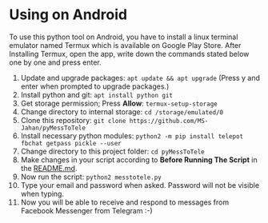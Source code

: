 # Using on Android
To use this python tool on Android, you have to install a linux terminal emulator named Termux which is available on Google Play Store. After Installing Termux, open the app, write down the commands stated below one by one and press enter.
<ol>
<li>Update and upgrade packages: <code>apt update && apt upgrade</code> (Press y and enter when prompted to upgrade packages.)</li>
<li>Install python and git: <code>apt install python git</code></li>
<li>Get storage permission; Press <b>Allow</b>: <code>termux-setup-storage</code>
<li>Change directory to internal storage: <code>cd /storage/emulated/0</code>
<li>Clone this repository: <code>git clone https://github.com/MS-Jahan/pyMessToTele</code></li>
<li>Install necessary python modules: <code>python2 -m pip install telepot fbchat getpass pickle --user</code></li>
<li>Change directory to this project folder: <code>cd pyMessToTele</code></li>
<li>Make changes in your script according to <b>Before Running The Script</b> in the <a href='https://github.com/MS-Jahan/pyMessToTele/blob/master/README.md'>README.md</a>.</li>
<li>Now run the script: <code>python2 messtotele.py</code></li>
<li>Type your email and password when asked. Password will not be visible when typing.</li>
<li>Now you will be able to receive and respond to messages from Facebook Messenger from Telegram :-)</li>
</ol>
